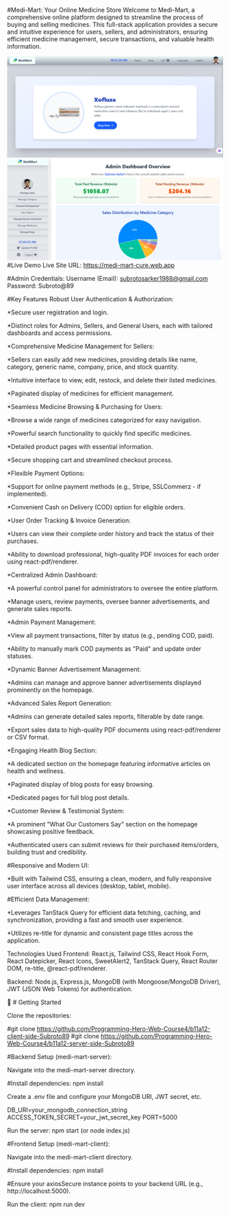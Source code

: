 #Medi-Mart: Your Online Medicine Store
Welcome to Medi-Mart, a comprehensive online platform designed to streamline the process of buying and selling medicines. This full-stack application provides a secure and intuitive experience for users, sellers, and administrators, ensuring efficient medicine management, secure transactions, and valuable health information.

![image alt](https://github.com/Subroto89/multi-vendor-medicine-management/blob/c95dfdfad3323eacc54096f03e9f5c9760c8a963/MediMartHome.png)
![image alt](https://github.com/Subroto89/multi-vendor-medicine-management/blob/06f20120c9bea0534db412089e9b05f0746fc6d1/mediMartDashboard.png)
#Live Demo
Live Site URL: https://medi-mart-cure.web.app 

#Admin Credentials:
Username (Email): subrotosarker1988@gmail.com
Password: Subroto@89

#Key Features
Robust User Authentication & Authorization:

*Secure user registration and login.

*Distinct roles for Admins, Sellers, and General Users, each with tailored dashboards and access permissions.

*Comprehensive Medicine Management for Sellers:

*Sellers can easily add new medicines, providing details like name, category, generic name, company, price, and stock quantity.

*Intuitive interface to view, edit, restock, and delete their listed medicines.

*Paginated display of medicines for efficient management.

*Seamless Medicine Browsing & Purchasing for Users:

*Browse a wide range of medicines categorized for easy navigation.

*Powerful search functionality to quickly find specific medicines.

*Detailed product pages with essential information.

*Secure shopping cart and streamlined checkout process.

*Flexible Payment Options:

*Support for online payment methods (e.g., Stripe, SSLCommerz - if implemented).

*Convenient Cash on Delivery (COD) option for eligible orders.

*User Order Tracking & Invoice Generation:

*Users can view their complete order history and track the status of their purchases.

*Ability to download professional, high-quality PDF invoices for each order using react-pdf/renderer.

*Centralized Admin Dashboard:

*A powerful control panel for administrators to oversee the entire platform.

*Manage users, review payments, oversee banner advertisements, and generate sales reports.

*Admin Payment Management:

*View all payment transactions, filter by status (e.g., pending COD, paid).

*Ability to manually mark COD payments as "Paid" and update order statuses.

*Dynamic Banner Advertisement Management:

*Admins can manage and approve banner advertisements displayed prominently on the homepage.

*Advanced Sales Report Generation:

*Admins can generate detailed sales reports, filterable by date range.

*Export sales data to high-quality PDF documents using react-pdf/renderer or CSV format.

*Engaging Health Blog Section:

*A dedicated section on the homepage featuring informative articles on health and wellness.

*Paginated display of blog posts for easy browsing.

*Dedicated pages for full blog post details.

*Customer Review & Testimonial System:

*A prominent "What Our Customers Say" section on the homepage showcasing positive feedback.

*Authenticated users can submit reviews for their purchased items/orders, building trust and credibility.

#Responsive and Modern UI:

*Built with Tailwind CSS, ensuring a clean, modern, and fully responsive user interface across all devices (desktop, tablet, mobile).

#Efficient Data Management:

*Leverages TanStack Query for efficient data fetching, caching, and synchronization, providing a fast and smooth user experience.

*Utilizes re-title for dynamic and consistent page titles across the application.

Technologies Used
Frontend: React.js, Tailwind CSS, React Hook Form, React Datepicker, React Icons, SweetAlert2, TanStack Query, React Router DOM, re-title, @react-pdf/renderer.

Backend: Node.js, Express.js, MongoDB (with Mongoose/MongoDB Driver), JWT (JSON Web Tokens) for authentication.


🚀 # Getting Started

Clone the repositories:

#git clone https://github.com/Programming-Hero-Web-Course4/b11a12-client-side-Subroto89
#git clone https://github.com/Programming-Hero-Web-Course4/b11a12-server-side-Subroto89

#Backend Setup (medi-mart-server):

Navigate into the medi-mart-server directory.

#Install dependencies: npm install

Create a .env file and configure your MongoDB URI, JWT secret, etc.

DB_URI=your_mongodb_connection_string
ACCESS_TOKEN_SECRET=your_jwt_secret_key
PORT=5000

Run the server: npm start (or node index.js)

#Frontend Setup (medi-mart-client):

Navigate into the medi-mart-client directory.

#Install dependencies: npm install

#Ensure your axiosSecure instance points to your backend URL (e.g., http://localhost:5000).

Run the client: npm run dev
